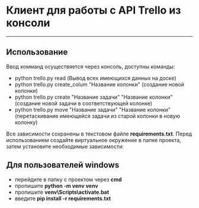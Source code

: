 # Клиент для работы с API Trello из консоли
______________________________
## Использование
Ввод комманд осуществяется через консоль, доступны команды:
- python trello.py read (Вывод всех имеющихся данных на доске) 
- python trello.py create_colum "Название колонки" (создание новой колонки)
- python trello.py create "Название задачи" "Название колонки" (создание новой задачи в соответствующей колонке)
- python trello.py move "Название задачи" "Название колонки" (перетаскивание имеющейся задачи из старой колонки в новую колонку)



Все зависимости сохранены в текстовом файле **requirements.txt**.
Перед использованием создайте виртуальное окружение в папке проекта, затем установите необходимые зависимости:
## Для пользователей windows
* перейдите в папку с проектом через **cmd**
* пропишите **python -m venv venv**
* пропишите **venv\Scripts\activate.bat**
* введите **pip install -r requirements.txt**

